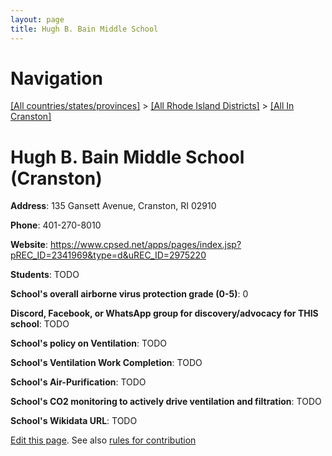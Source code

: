 ```yaml
---
layout: page
title: Hugh B. Bain Middle School
---
```

# Navigation

[[All countries/states/provinces]](../../..) > [[All Rhode Island Districts]](../..) > [[All In Cranston]](..)

# Hugh B. Bain Middle School (Cranston)

**Address**: 135 Gansett Avenue, Cranston, RI 02910

**Phone**: 401-270-8010

**Website**: <https://www.cpsed.net/apps/pages/index.jsp?pREC_ID=2341969&type=d&uREC_ID=2975220>

**Students**: TODO

**School's overall airborne virus protection grade (0-5)**: 0

**Discord, Facebook, or WhatsApp group for discovery/advocacy for THIS school**: TODO

**School's policy on Ventilation**: TODO

**School's Ventilation Work Completion**: TODO

**School's Air-Purification**: TODO

**School's CO2 monitoring to actively drive ventilation and filtration**: TODO

**School's Wikidata URL**: TODO


[Edit this page](https://github.com/ventilate-schools/RI/edit/main/./Cranston/Hugh_B._Bain_Middle_School.md). See also [rules for contribution](../../../contribution-rules/)